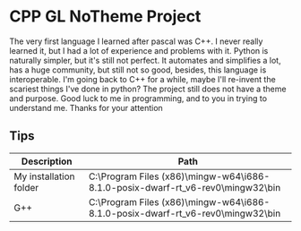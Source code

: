 # CPP GL NoTheme Project
 The very first language I learned after pascal was C++. I never really learned it, but I had a lot of experience and problems with it. Python is naturally simpler, but it's still not perfect. It automates and simplifies a lot, has a huge community, but still not so good, besides, this language is interoperable. I'm going back to C++ for a while, maybe I'll re-invent the scariest things I've done in python? The project still does not have a theme and purpose. Good luck to me in programming, and to you in trying to understand me. Thanks for your attention
## Tips
| Description | Path |
|----------|----------|
| My installation folder | C:\Program Files (x86)\mingw-w64\i686-8.1.0-posix-dwarf-rt_v6-rev0\mingw32\bin |
| G++  | C:\Program Files (x86)\mingw-w64\i686-8.1.0-posix-dwarf-rt_v6-rev0\mingw32\bin |
